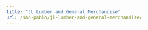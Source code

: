 ```yaml
---
title: "JL Lumber and General Merchandise"
url: /san-pablo/jl-lumber-and-general-merchandise/
---
```

